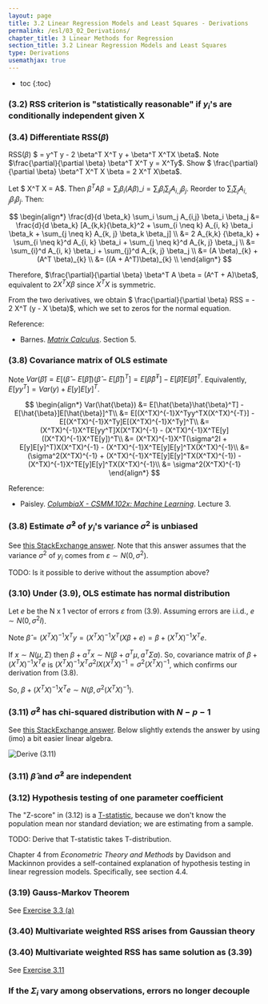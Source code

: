 ```yaml
---
layout: page
title: 3.2 Linear Regression Models and Least Squares - Derivations
permalink: /esl/03_02_Derivations/
chapter_title: 3 Linear Methods for Regression
section_title: 3.2 Linear Regression Models and Least Squares
type: Derivations
usemathjax: true
---
```


* toc
{:toc}

### (3.2) RSS criterion is "statistically reasonable" if $y_i$'s are conditionally independent given X

### (3.4) Differentiate RSS$(\beta)$

RSS$(\beta)$ $ = y^T y - 2 \beta^T X^T y + \beta^T X^TX \beta$. Note $\frac{\partial}{\partial \beta} \beta^T X^T y = X^Ty$. Show $ \frac{\partial}{\partial \beta} \beta^T X^T X \beta = 2 X^T X\beta$. 

Let $ X^T X = A$. Then $\beta^T A \beta = \sum_i \beta_i (A\beta)\_{i} = \sum_i \beta_i \sum_j A_{i,j} \beta_j$. Reorder to $\sum_i \sum_j A_{i,j} \beta_i \beta_j$. Then:

$$ \begin{align*}
\frac{d}{d \beta_k} \sum_i \sum_j A_{i,j} \beta_i \beta_j 
&= \frac{d}{d \beta_k} [A_{k,k}{\beta_k}^2 + \sum_{i \neq k} A_{i, k} \beta_i \beta_k + \sum_{j \neq k} A_{k, j} \beta_k \beta_j] \\
&= 2 A_{k,k} {\beta_k} + \sum_{i \neq k}^d A_{i, k} \beta_i + \sum_{j \neq k}^d A_{k, j} \beta_j \\
&= \sum_{i}^d A_{i, k} \beta_i + \sum_{j}^d A_{k, j} \beta_j \\
&= (A \beta)_{k} + (A^T \beta)_{k} \\
&= ((A + A^T)\beta)_{k} \\
\end{align*} $$

Therefore, $\frac{\partial}{\partial \beta} \beta^T A \beta = (A^T + A)\beta$, equivalent to $2 X^T X\beta$ since $X^T X$ is symmetric.

From the two derivatives, we obtain $ \frac{\partial}{\partial \beta} RSS = - 2 X^T (y - X \beta)$, which we set to zeros for the normal equation.

Reference:
* Barnes. [*Matrix Calculus*](https://atmos.washington.edu/~dennis/MatrixCalculus.pdf). Section 5.

### (3.8) Covariance matrix of OLS estimate

Note $Var(\hat{\beta}) 
= E[(\hat{\beta} - E[\hat{\beta}])(\hat{\beta} - E[\hat{\beta}])^T]
= E[\hat{\beta}\hat{\beta}^T] - E[\hat{\beta}]E[\hat{\beta}]^T$. 
Equivalently, $E[yy^T] = Var(y) + E[y]E[y]^T$.

$$ \begin{align*}
Var(\hat{\beta}) &= E[\hat{\beta}\hat{\beta}^T] - E[\hat{\beta}]E[\hat{\beta}]^T\\
&= E[(X^TX)^{-1}X^Tyy^TX(X^TX)^{-T}] - E[(X^TX)^{-1}X^Ty]E[(X^TX)^{-1}X^Ty]^T\\
&= (X^TX)^{-1}X^TE[yy^T]X(X^TX)^{-1} - (X^TX)^{-1}X^TE[y]((X^TX)^{-1}X^TE[y])^T\\
&= (X^TX)^{-1}X^T(\sigma^2I + E[y]E[y]^T)X(X^TX)^{-1} - (X^TX)^{-1}X^TE[y]E[y]^TX(X^TX)^{-1}\\
&= (\sigma^2(X^TX)^{-1} + (X^TX)^{-1}X^TE[y]E[y]^TX(X^TX)^{-1}) - (X^TX)^{-1}X^TE[y]E[y]^TX(X^TX)^{-1}\\
&= \sigma^2(X^TX)^{-1}
\end{align*} $$

Reference: 
* Paisley. [*ColumbiaX - CSMM.102x: Machine Learning*](https://www.edx.org/course/machine-learning). Lecture 3.

### (3.8) Estimate $\hat{\sigma}^2$ of $y_i$'s variance $\sigma^2$ is unbiased

See [this StackExchange answer](https://math.stackexchange.com/a/2342977/455856). Note that this answer assumes that the variance $\sigma^2$ of $y_i$ comes from $\varepsilon \sim N(0, \sigma^2)$.

TODO: Is it possible to derive without the assumption above?

### (3.10) Under (3.9), OLS estimate has normal distribution

Let $e$ be the N x 1 vector of errors $\varepsilon$ from (3.9). Assuming errors are i.i.d., $e \sim N(0, \sigma^2 I)$.

Note $\hat{\beta} = (X^TX)^{-1}X^Ty = (X^TX)^{-1}X^T(X\beta + e) = \beta + (X^TX)^{-1}X^Te$.

If $x \sim N(\mu, \Sigma)$ then $\beta + a^Tx \sim N(\beta + a^T\mu, a^T\Sigma a)$. So, covariance matrix of $\beta + (X^TX)^{-1}X^Te$ is $(X^TX)^{-1}X^T \sigma^2 I X (X^TX)^{-1} = \sigma^2 (X^TX)^{-1}$, which confirms our derivation from (3.8).

So, $\beta + (X^TX)^{-1}X^Te \sim N(\beta, \sigma^2 (X^TX)^{-1})$.

### (3.11) $\hat{\sigma}^2$ has chi-squared distribution with $N-p-1$

See [this StackExchange answer](https://stats.stackexchange.com/a/20230/261782). Below slightly extends the answer by using (imo) a bit easier linear algebra.

![Derive (3.11)](/assets/esl/3.11.jpg)

### (3.11) $\hat{\beta}$ and $\hat{\sigma}^2$ are independent

### (3.12) Hypothesis testing of one parameter coefficient

The "Z-score" in (3.12) is a [T-statistic](https://en.wikipedia.org/wiki/T-statistic), because we don't know the population mean nor standard deviation; we are estimating from a sample.

TODO: Derive that T-statistic takes T-distribution.

Chapter 4 from *Econometric Theory and Methods* by Davidson and Mackinnon provides a self-contained explanation of hypothesis testing in linear regression models. Specifically, see section 4.4.

### (3.19) Gauss-Markov Theorem

See [Exercise 3.3 (a)](/esl/03_02_Exercises)

### (3.40) Multivariate weighted RSS arises from Gaussian theory

### (3.40) Multivariate weighted RSS has same solution as (3.39)

See [Exercise 3.11](/esl/03_02_Exercises)

### If the $\Sigma_i$ vary among observations, errors no longer decouple



